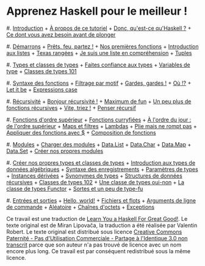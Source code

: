 Apprenez Haskell pour le meilleur !
===================================

#. [Introduction](introduction)
    + [À propos de ce tutoriel](introduction#a-propos-de-ce-tutoriel)
    + [Donc, qu'est-ce qu'Haskell ?](introduction#donc-qu-est-ce-qu-haskell)
    + [Ce dont vous avez besoin avant de plonger](introduction#ce-dont-vous-avez-besoin-avant-de-plonger)

#. [Démarrons](demarrons)
    + [Prêts, feu, partez !](demarrons#prets-feu-partez)
    + [Nos premières fonctions](demarrons#nos-premieres-fonctions)
    + [Introduction aux listes](demarrons#introduction-aux-listes)
    + [Texas rangées](demarrons#texas-rangees)
    + [Je suis une liste en compréhension](demarrons#je-suis-une-liste-en-comprehension)
    + [Tuples](demarrons#tuples)

#. [Types et classes de types](types-et-classes-de-types)
    + [Faites confiance aux types](types-et-classes-de-types#faites-confiance-aux-types)
    + [Variables de type](types-et-classes-de-types#variables-de-type)
    + [Classes de types 101](types-et-classes-de-types#classes-de-types-101)

#. [Syntaxe des fonctions](syntaxe-des-fonctions)
    + [Filtrage par motif](syntaxe-des-fonctions#filtrage-par-motif)
    + [Gardes, gardes !](syntaxe-des-fonctions#gardes-gardes)
    + [Où !?](syntaxe-des-fonctions#ou)
    + [Let it be](syntaxe-des-fonctions#let-it-be)
    + [Expressions case](syntaxe-des-fonctions#expressions-case)

#. [Récursivité](recursivite)
    + [Bonjour récursivité !](recursivite#bonjour-recursivite)
    + [Maximum de fun](recursivite#maximum-de-fun)
    + [Un peu plus de fonctions récursives](recursivite#un-peu-plus-de-fonctions-recursives)
    + [Vite, triez !](recursivite#vite-triez)
    + [Penser récursif](recursivite#penser-recursif)

#. [Fonctions d'ordre supérieur](fonctions-d-ordre-superieur)
    + [Fonctions curryfiées](fonctions-d-ordre-superieur#fonctions-curryfiees)
    + [À l'ordre du jour : de l'ordre supérieur](fonctions-d-ordre-superieur#a-l-ordre-du-jour-de-l-ordre-superieur)
    + [Maps et filtres](fonctions-d-ordre-superieur#maps-et-filtres)
    + [Lambdas](fonctions-d-ordre-superieur#lambdas)
    + [Plie mais ne rompt pas](fonctions-d-ordre-superieur#plie-mais-ne-rompt-pas)
    + [Appliquer des fonctions avec $](fonctions-d-ordre-superieur#appliquer-des-fonctions)
    + [Composition de fonctions](fonctions-d-ordre-superieur#composition-de-fonctions)

#. [Modules](modules)
    + [Charger des modules](modules#charger-des-modules)
    + [Data.List](modules#data-list)
    + [Data.Char](modules#data-char)
    + [Data.Map](modules#data-map)
    + [Data.Set](modules#data-set)
    + [Créer nos propres modules](modules#creer-nos-propres-modules)

#. [Créer nos propres types et classes de types](creer-nos-propres-types-et-classes-de-types)
    + [Introduction aux types de données algébriques](creer-nos-propres-types-et-classes-de-types#introduction-aux-types-de-donnees-algebriques)
    + [Syntaxe des enregistrements](creer-nos-propres-types-et-classes-de-types#syntaxe-des-enregistrements)
    + [Paramètres de types](creer-nos-propres-types-et-classes-de-types#parametres-de-types)
    + [Instances dérivées](creer-nos-propres-types-et-classes-de-types#instances-derivees)
    + [Synonymes de types](creer-nos-propres-types-et-classes-de-types#synonymes-de-types)
    + [Structures de données récursives](creer-nos-propres-types-et-classes-de-types#structures-de-donnees-recursives)
    + [Classes de types 102](creer-nos-propres-types-et-classes-de-types#classes-de-types-102)
    + [Une classe de types oui-non](creer-nos-propres-types-et-classes-de-types#une-classe-de-types-oui-non)
    + [La classe de types Functor](creer-nos-propres-types-et-classes-de-types#la-classe-de-types-functor)
    + [Sortes et un peu de type-fu](creer-nos-propres-types-et-classes-de-types#sortes-et-un-peu-de-type-fu)

#. [Entrées et sorties](entrees-et-sorties)
    + [Hello, world!](entrees-et-sorties#hello-world)
    + [Fichiers et flots](entrees-et-sorties#fichiers-et-flots)
    + [Arguments de ligne de commande](entrees-et-sorties#arguments-de-ligne-de-commande)
    + [Aléatoire](entrees-et-sorties#aleatoire)
    + [Chaînes d'octets](entrees-et-sorties#chaines-d-octets)
    + [Exceptions](entrees-et-sorties#exceptions)

Ce travail est une traduction de [Learn You a Haskell For Great
Good!](http://learnyouahaskell.com/). Le texte original est de Miran Lipovača,
la traduction a été réalisée par Valentin Robert. Le texte original est
distribué sous licence [Creative Commons Paternité - Pas d'Utilisation
Commerciale - Partage à l'Identique 3.0 non
transcrit](http://creativecommons.org/licenses/by-nc-sa/3.0/deed.fr) parce que
son auteur n'a pas trouvé de licence avec un nom encore plus long. Ce travail
est par conséquent redistribué sous la même licence.
